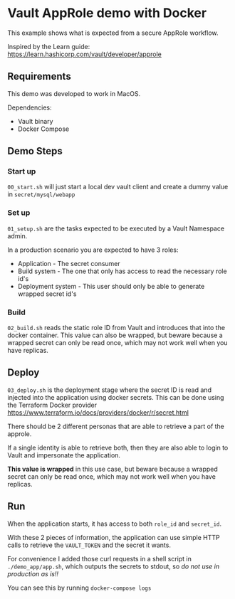 # Vault AppRole demo with Docker

This example shows what is expected from a secure AppRole workflow.

Inspired by the Learn guide: https://learn.hashicorp.com/vault/developer/approle

## Requirements

This demo was developed to work in MacOS.

Dependencies:
 - Vault binary
 - Docker Compose

## Demo Steps

### Start up

`00_start.sh` will just start a local dev vault client and create a dummy value in `secret/mysql/webapp`

### Set up

`01_setup.sh` are the tasks expected to be executed by a Vault Namespace admin.

In a production scenario you are expected to have 3 roles:
 - Application - The secret consumer
 - Build system - The one that only has access to read the necessary role id's
 - Deployment system - This user should only be able to generate wrapped secret id's

### Build

`02_build.sh` reads the static role ID from Vault and introduces that into the docker container.
This value can also be wrapped, but beware because a wrapped secret can only be read once, which may not work well when you have replicas.

## Deploy

`03_deploy.sh` is the deployment stage where the secret ID is read and injected into the application using docker secrets. This can be done using the Terraform Docker provider https://www.terraform.io/docs/providers/docker/r/secret.html

There should be 2 different personas that are able to retrieve a part of the approle.

If a single identity is able to retrieve both, then they are also able to login to Vault and impersonate the application.

**This value is wrapped** in this use case, but beware because a wrapped secret can only be read once, which may not work well when you have replicas.

## Run
When the application starts, it has access to both `role_id` and `secret_id`.

With these 2 pieces of information, the application can use simple HTTP calls to retrieve the `VAULT_TOKEN` and the secret it wants.

For convenience I added those curl requests in a shell script in `./demo_app/app.sh`, which outputs the secrets to stdout, so *do not use in production as is!!*

You can see this by running `docker-compose logs`
